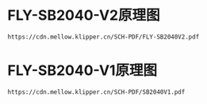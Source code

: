 # FLY-SB2040-V2原理图

```pdf
https://cdn.mellow.klipper.cn/SCH-PDF/FLY-SB2040V2.pdf
```

# FLY-SB2040-V1原理图

```pdf
https://cdn.mellow.klipper.cn/SCH-PDF/SB2040V1.pdf
```
